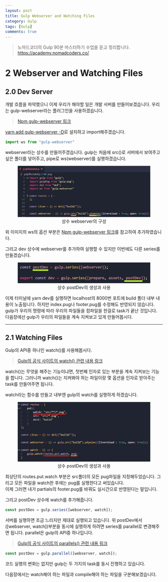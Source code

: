 ```yaml
---
layout: post
title: Gulp Webserver and Watching Files
category: Gulp
tags: [Gulp]
comments: true
---
```


> 노마드코더의 Gulp 90분 마스터하기 수업을 듣고 정리합니다. <https://academy.nomadcoders.co/>

# 2 Webserver and Watching Files

## 2.0 Dev Server

개발 흐름을 파악했으니 이제 우리가 해야할 일은 개발 서버를 만들어보겠습니다. 우리는 gulp-webserver라는 플러그인을 사용하겠습니다.

> [Npm gulp-webserver 링크](https://www.npmjs.com/package/gulp-webserver)

<u>yarn add gulp-webserver -D</u>로 설치하고 import해주겠습니다.

```javascript
import ws from "gulp-webserver"
```

webserver라는 상수를 만들어주겠습니다. gulp는 처음에 src()로 서버에서 보여주고 싶은 폴더를 넣어주고, pipe로 ws(webserver)를 실행하겠습니다.

<center>
<figure>
<img src="/assets/post-img/gulp/nomad_gulp_1-7.jpg" alt="">
<figcaption>상수 webserver의 구성</figcaption>
</figure>
</center>

위 이미지의 ws의 옵션 부분은 [Npm gulp-webserver 링크](https://www.npmjs.com/package/gulp-webserver)를 참고하여 추가하였습니다.  

그리고 dev 상수에 webserver를 추가하여 실행할 수 있지만 이번에도 다른 series를 만들겠습니다.

<center>
<figure>
<img src="/assets/post-img/gulp/nomad_gulp_1-8.jpg" alt="">
<figcaption>상수 postDev의 생성과 사용</figcaption>
</figure>
</center>

이제 터미널에 yarn dev를 실행하면 localhost의 8000번 포트에 build 폴더 내부 내용이 노출됩니다. 하지만 index.pug나 footer.pug를 수정해도 반영되지 않습니다. gulp가 우리의 명령에 따라 우리의 파일들을 컴파일을 한걸로 task가 끝난 것입니다.  
다음장에선 gulp가 우리의 파일들을 계속 지켜보고 있게 만들어봅시다.

----

## 2.1 Watching Files

Gulp의 API중 하나인 watch()를 사용해봅시다. 

> [Gulp의 공식 사이트의 watch() 관련 내용 링크](https://gulpjs.com/docs/en/api/watch)

watch()는 무엇을 해주는 기능이냐면, 첫번째 인자로 있는 부분을 계속 지켜보는 기능을 합니다. 그러니까 watch()는 지켜봐야 하는 파일이랑 몇 옵션을 인자로 받아주는 task를 만들어주면 됩니다.  

watch라는 함수를 만들고 내부엔 gulp의 watch를 실행하게 하겠습니다.

<center>
<figure>
<img src="/assets/post-img/gulp/nomad_gulp_1-9.jpg" alt="">
<figcaption>상수 postDev의 생성과 사용</figcaption>
</figure>
</center>

최상단의 routes.put.watch 부분은 src폴더의 모든 pug파일을 지정해두었습니다. 그리고 모든 파일을 watch한 후에는 pug를 실행한다고 써있습니다.  
이제 그러면 내가 partials의 footer.pug를 바꿔도 실시간으로 반영된다는 말입니다.

그리고 postDev 상수에 watch를 추가해줍니다.

```javascript
const postDev = gulp.series([webserver, watch]);
```

서버를 실행하면 조금 느리지만 제대로 실행되고 있습니다. 위 postDev에서 ([webserver, watch])부분을 동시에 실행하게 하려면 series를 parallel로 변경해주면 됩니다. parallel은 gulp의 API중 하나입니다.

> [Gulp의 공식 사이트의 parallels() 관련 내용 링크](https://gulpjs.com/docs/en/api/parallel)

```javascript
const postDev = gulp.parallel([webserver, watch]);
```

코드 실행의 변화는 없지만 gulp는 두 가지의 task를 동시 진행하고 있습니다.  

다음장에서는 watch해야 하는 파일과 compile해야 하는 파일을 구분해보겠습니다.
